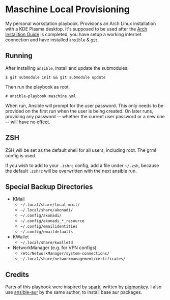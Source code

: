 Maschine Local Provisioning
===========================

My personal workstation playbook. Provisions an Arch Linux installation with a KDE Plasma desktop.
It's supposed to be used after the [Arch Installtion Guide](INSTALL.md) is completed, you have setup a working internet connection and have installed `ansible` & `git`.

## Running

After installing `ansible`, install and update the submodules:

    $ git submodule init && git submodule update

Then run the playbook as root.

    # ansible-playbook maschine.yml

When run, Ansible will prompt for the user password. This only needs to be
provided on the first run when the user is being created. On later runs,
providing any password -- whether the current user password or a new one --
will have no effect.

## ZSH

ZSH will be set as the default shell for all users, including root. The grml config is used.

If you wish to add to your `.zshrc` config, add a file under `~/.zsh`, because the default `.zshrc` will be overwritten with the next ansible run.

## Special Backup Directories

- KMail
  - `~/.local/share/local-mail/`
  - `~/.local/share/akonadi/`
  - `~/.config/akonadi/`
  - `~/.config/akonadi_*_resource`
  - `~/.config/emailidentities`
  - `~/.config/emaildefaults`
- KWallet
  - `~/.local/share/kwalletd`
- NetworkManager (e.g. for VPN configs)
  - `/etc/NetworkManager/system-connections/`
  - `~/.local/share/networkmanagement/certificates/`

## Credits

Parts of this playbook were inspired by [spark](https://github.com/pigmonkey/spark), written by [pigmonkey](https://github.com/pigmonkey).
I also use [ansible-aur](https://github.com/pigmonkey/ansible-aur) by the same author, to install base aur packages.
